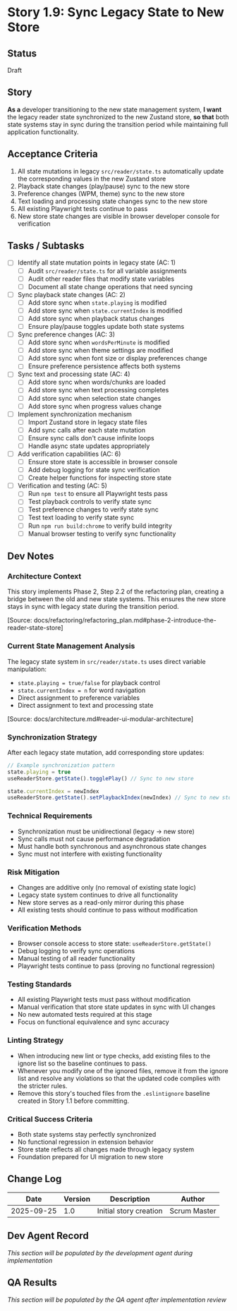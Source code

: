 # Story 1.9: Sync Legacy State to New Store

## Status
Draft

## Story
**As a** developer transitioning to the new state management system,
**I want** the legacy reader state synchronized to the new Zustand store,
**so that** both state systems stay in sync during the transition period while maintaining full application functionality.

## Acceptance Criteria
1. All state mutations in legacy `src/reader/state.ts` automatically update the corresponding values in the new Zustand store
2. Playback state changes (play/pause) sync to the new store
3. Preference changes (WPM, theme) sync to the new store
4. Text loading and processing state changes sync to the new store
5. All existing Playwright tests continue to pass
6. New store state changes are visible in browser developer console for verification

## Tasks / Subtasks
- [ ] Identify all state mutation points in legacy state (AC: 1)
  - [ ] Audit `src/reader/state.ts` for all variable assignments
  - [ ] Audit other reader files that modify state variables
  - [ ] Document all state change operations that need syncing
- [ ] Sync playback state changes (AC: 2)
  - [ ] Add store sync when `state.playing` is modified
  - [ ] Add store sync when `state.currentIndex` is modified
  - [ ] Add store sync when playback status changes
  - [ ] Ensure play/pause toggles update both state systems
- [ ] Sync preference changes (AC: 3)
  - [ ] Add store sync when `wordsPerMinute` is modified
  - [ ] Add store sync when theme settings are modified
  - [ ] Add store sync when font size or display preferences change
  - [ ] Ensure preference persistence affects both systems
- [ ] Sync text and processing state (AC: 4)
  - [ ] Add store sync when words/chunks are loaded
  - [ ] Add store sync when text processing completes
  - [ ] Add store sync when selection state changes
  - [ ] Add store sync when progress values change
- [ ] Implement synchronization mechanism
  - [ ] Import Zustand store in legacy state files
  - [ ] Add sync calls after each state mutation
  - [ ] Ensure sync calls don't cause infinite loops
  - [ ] Handle async state updates appropriately
- [ ] Add verification capabilities (AC: 6)
  - [ ] Ensure store state is accessible in browser console
  - [ ] Add debug logging for state sync verification
  - [ ] Create helper functions for inspecting store state
- [ ] Verification and testing (AC: 5)
  - [ ] Run `npm test` to ensure all Playwright tests pass
  - [ ] Test playback controls to verify state sync
  - [ ] Test preference changes to verify state sync
  - [ ] Test text loading to verify state sync
  - [ ] Run `npm run build:chrome` to verify build integrity
  - [ ] Manual browser testing to verify sync functionality

## Dev Notes

### Architecture Context
This story implements Phase 2, Step 2.2 of the refactoring plan, creating a bridge between the old and new state systems. This ensures the new store stays in sync with legacy state during the transition period.

[Source: docs/refactoring/refactoring_plan.md#phase-2-introduce-the-reader-state-store]

### Current State Management Analysis
The legacy state system in `src/reader/state.ts` uses direct variable manipulation:
- `state.playing = true/false` for playback control
- `state.currentIndex = n` for word navigation
- Direct assignment to preference variables
- Direct assignment to text and processing state

[Source: docs/architecture.md#reader-ui-modular-architecture]

### Synchronization Strategy
After each legacy state mutation, add corresponding store updates:
```typescript
// Example synchronization pattern
state.playing = true
useReaderStore.getState().togglePlay() // Sync to new store

state.currentIndex = newIndex
useReaderStore.getState().setPlaybackIndex(newIndex) // Sync to new store
```

### Technical Requirements
- Synchronization must be unidirectional (legacy → new store)
- Sync calls must not cause performance degradation
- Must handle both synchronous and asynchronous state changes
- Sync must not interfere with existing functionality

### Risk Mitigation
- Changes are additive only (no removal of existing state logic)
- Legacy state system continues to drive all functionality
- New store serves as a read-only mirror during this phase
- All existing tests should continue to pass without modification

### Verification Methods
- Browser console access to store state: `useReaderStore.getState()`
- Debug logging to verify sync operations
- Manual testing of all reader functionality
- Playwright tests continue to pass (proving no functional regression)

### Testing Standards
- All existing Playwright tests must pass without modification
- Manual verification that store state updates in sync with UI changes
- No new automated tests required at this stage
- Focus on functional equivalence and sync accuracy

### Linting Strategy
- When introducing new lint or type checks, add existing files to the ignore list so the baseline continues to pass.
- Whenever you modify one of the ignored files, remove it from the ignore list and resolve any violations so that the updated code complies with the stricter rules.
- Remove this story's touched files from the `.eslintignore` baseline created in Story 1.1 before committing.


### Critical Success Criteria
- Both state systems stay perfectly synchronized
- No functional regression in extension behavior
- Store state reflects all changes made through legacy system
- Foundation prepared for UI migration to new store

## Change Log
| Date | Version | Description | Author |
|------|---------|-------------|--------|
| 2025-09-25 | 1.0 | Initial story creation | Scrum Master |

## Dev Agent Record
*This section will be populated by the development agent during implementation*

## QA Results
*This section will be populated by the QA agent after implementation review*